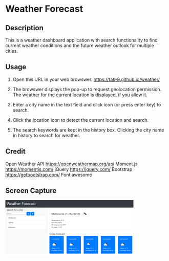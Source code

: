 # Weather Forecast 

## Description 
This is a weather dashboard application with search functionality to find current weather conditions and the future weather outlook for multiple cities.

## Usage
1. Open this URL in your web browswer. 
https://tak-9.github.io/weather/

2. The browswer displays the pop-up to request geolocation permission. 
The weather for the current location is displayed, if you allow it.

3. Enter a city name in the text field and click icon (or press enter key) to search.  

4. Click the location icon to detect the current location and search. 

5. The search keywords are kept in the history box. Clicking the city name in history to search for weather. 

## Credit 
Open Weather API https://openweathermap.org/api
Moment.js https://momentjs.com/
jQuery https://jquery.com/
Bootstrap https://getbootstrap.com/
Font awesome 

## Screen Capture

<img src="screencapture.png" width="400px">

